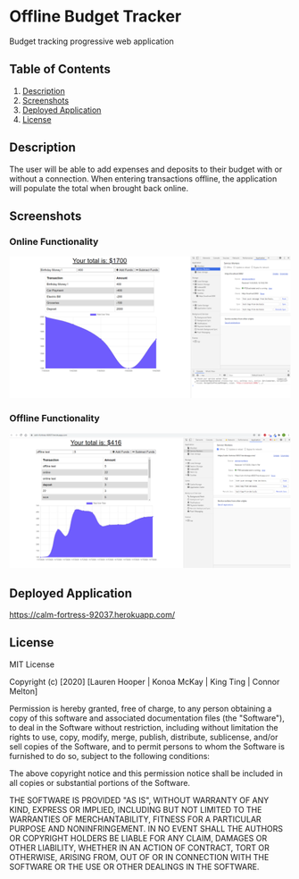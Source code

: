 # Offline Budget Tracker
Budget tracking progressive web application 

## Table of Contents
1. [Description](#description)
2. [Screenshots](#screenshots)
3. [Deployed Application](#deployed-application)
4. [License](#license)

## Description
The user will be able to add expenses and deposits to their budget with or without a connection. When entering transactions offline, the application will populate the total when brought back online.

## Screenshots

### Online Functionality
![Screenshot online](https://github.com/lhooper921/offlineBudgetTracker/blob/main/public/images/screenshotOnline.PNG)

### Offline Functionality
![Screenshot online](https://github.com/lhooper921/offlineBudgetTracker/blob/main/public/images/screenshotOffline.PNG)


## Deployed Application  

https://calm-fortress-92037.herokuapp.com/


## License

MIT License

Copyright (c) [2020] [Lauren Hooper | Konoa McKay | King Ting | Connor Melton]

Permission is hereby granted, free of charge, to any person obtaining a copy of this software and associated documentation files (the "Software"), to deal in the Software without restriction, including without limitation the rights to use, copy, modify, merge, publish, distribute, sublicense, and/or sell copies of the Software, and to permit persons to whom the Software is furnished to do so, subject to the following conditions:

The above copyright notice and this permission notice shall be included in all copies or substantial portions of the Software.

THE SOFTWARE IS PROVIDED "AS IS", WITHOUT WARRANTY OF ANY KIND, EXPRESS OR IMPLIED, INCLUDING BUT NOT LIMITED TO THE WARRANTIES OF MERCHANTABILITY, FITNESS FOR A PARTICULAR PURPOSE AND NONINFRINGEMENT. IN NO EVENT SHALL THE AUTHORS OR COPYRIGHT HOLDERS BE LIABLE FOR ANY CLAIM, DAMAGES OR OTHER LIABILITY, WHETHER IN AN ACTION OF CONTRACT, TORT OR OTHERWISE, ARISING FROM, OUT OF OR IN CONNECTION WITH THE SOFTWARE OR THE USE OR OTHER DEALINGS IN THE SOFTWARE.
